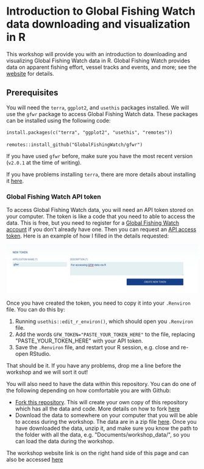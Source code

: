 # Introduction to Global Fishing Watch data downloading and visualization in R

This workshop will provide you with an introduction to downloading and visualizing Global Fishing Watch data in R. Global Fishing Watch provides data on apparent fishing effort, vessel tracks and events, and more; see the [website](https://globalfishingwatch.org/) for details.

## Prerequisites

You will need the `terra`, `ggplot2`, and `usethis` packages installed. We will use the `gfwr` package to access Global Fishing Watch data. These packages can be installed using the following code:

```         
install.packages(c("terra", "ggplot2", "usethis", "remotes"))

remotes::install_github("GlobalFishingWatch/gfwr")
```

If you have used `gfwr` before, make sure you have the most recent version (`v2.0.1` at the time of writing).

If you have problems installing `terra`, there are more details about installing it [here](https://rspatial.github.io/terra/index.html).

### Global Fishing Watch API token

To access Global Fishing Watch data, you will need an API token stored on your computer. The token is like a code that you need to able to access the data. This is free, but you need to register for a [Global Fishing Watch account](https://gateway.api.globalfishingwatch.org/auth?client=gfw&callback=https%3A%2F%2Fglobalfishingwatch.org%2Four-apis%2Ftokens&locale=en&_gl=1*cxpc0o*_gcl_au*NTAwNjIxOTE5LjE3Mzc1MTkzMTY.*_ga*MTQxNzMzMDU2NC4xNzM3NTE5MzE2*_ga_5W83X3EYGW*MTczNzUxOTMxNi4xLjEuMTczNzUyMTEyMC42MC4wLjEwNjUwNzY1MjM.*_ga_M5J2ZHDZMV*MTczNzUxOTMxNi4xLjEuMTczNzUyMTEyNi42MC4wLjE1NjQ4Njc1NzU.) if you don't already have one. Then you can request an [API access token](https://globalfishingwatch.org/our-apis/tokens). Here is an example of how I filled in the details requested:

![](figures/gfw_api_token.jpeg)

Once you have created the token, you need to copy it into your `.Renviron` file. You can do this by:

1.  Running `usethis::edit_r_environ()`, which should open you `.Renviron` file.
2.  Add the words `GFW_TOKEN="PASTE_YOUR_TOKEN_HERE"` to the file, replacing "PASTE_YOUR_TOKEN_HERE" with your API token. 
3.  Save the `.Renviron` file, and restart your R session, e.g. close and re-open RStudio.

That should be it. If you have any problems, drop me a line before the workshop and we will sort it out!

You will also need to have the data within this repository. You can do one of the following depending on how comfortable you are with Github:

-   [Fork this repository](https://github.com/jflowernet/intro-terra/fork). This will create your own copy of this repository which has all the data and code. More details on how to fork [here](https://docs.github.com/en/pull-requests/collaborating-with-pull-requests/working-with-forks/fork-a-repo)
-   Download the data to somewhere on your computer that you will be able to access during the workshop. The data are in a zip file [here](https://github.com/jflowernet/intro-terra/raw/main/data/data.zip). Once you have downloaded the data, unzip it, and make sure you know the path to the folder with all the data, e.g. "Documents/workshop_data/", so you can load the data during the workshop.

The workshop website link is on the right hand side of this page and can also be accessed [here](https://jflowernet.github.io/intro-terra/)
